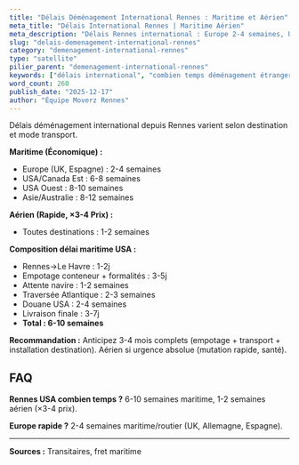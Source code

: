```yaml
---
title: "Délais Déménagement International Rennes : Maritime et Aérien"
meta_title: "Délais International Rennes | Maritime Aérien"
meta_description: "Délais Rennes international : Europe 2-4 semaines, USA/Canada 6-10 semaines maritime, Asie 8-12 semaines. Aérien 1-2 semaines (×3-4 prix)."
slug: "delais-demenagement-international-rennes"
category: "demenagement-international-rennes"
type: "satellite"
pilier_parent: "demenagement-international-rennes"
keywords: ["délais international", "combien temps déménagement étranger"]
word_count: 260
publish_date: "2025-12-17"
author: "Équipe Moverz Rennes"
---
```


Délais déménagement international depuis Rennes varient selon destination et mode transport.

**Maritime (Économique) :**
- Europe (UK, Espagne) : 2-4 semaines
- USA/Canada Est : 6-8 semaines
- USA Ouest : 8-10 semaines
- Asie/Australie : 8-12 semaines

**Aérien (Rapide, ×3-4 Prix) :**
- Toutes destinations : 1-2 semaines

**Composition délai maritime USA :**
- Rennes→Le Havre : 1-2j
- Empotage conteneur + formalités : 3-5j
- Attente navire : 1-2 semaines
- Traversée Atlantique : 2-3 semaines
- Douane USA : 2-4 semaines
- Livraison finale : 3-7j
- **Total : 6-10 semaines**

**Recommandation :** Anticipez 3-4 mois complets (empotage + transport + installation destination). Aérien si urgence absolue (mutation rapide, santé).

## FAQ

**Rennes USA combien temps ?**
6-10 semaines maritime, 1-2 semaines aérien (×3-4 prix).

**Europe rapide ?**
2-4 semaines maritime/routier (UK, Allemagne, Espagne).

---
**Sources :** Transitaires, fret maritime

